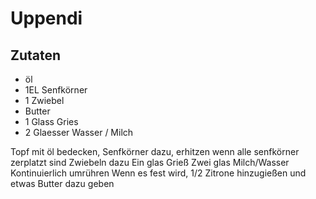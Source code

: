 # Uppendi

## Zutaten
* öl
* 1EL Senfkörner
* 1 Zwiebel
* Butter
* 1 Glass Gries
* 2 Glaesser Wasser / Milch

Topf mit öl bedecken, Senfkörner dazu, erhitzen wenn alle senfkörner zerplatzt sind 
Zwiebeln dazu 
Ein glas Grieß 
Zwei glas Milch/Wasser  
Kontinuierlich umrühren 
Wenn es fest wird, 1/2 Zitrone hinzugießen und etwas Butter dazu geben